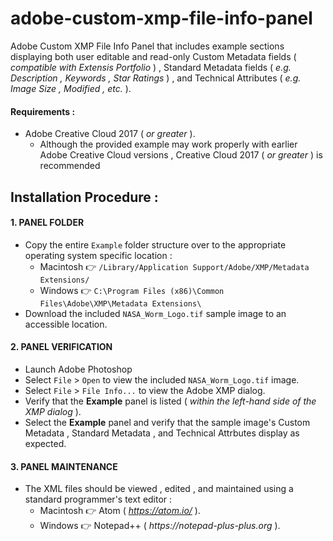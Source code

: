 # adobe-custom-xmp-file-info-panel
Adobe Custom XMP File Info Panel that includes example sections displaying both user editable and read-only Custom Metadata fields ( *compatible with Extensis Portfolio* ) , Standard Metadata fields ( *e.g. Description , Keywords , Star Ratings* ) , and Technical Attributes ( *e.g. Image Size , Modified , etc.* ).

#### Requirements :
* Adobe Creative Cloud 2017 ( _or greater_ ).
  * Although the provided example may work properly with earlier Adobe Creative Cloud versions , Creative Cloud 2017 ( *or greater* ) is recommended

## Installation Procedure :

#### 1. PANEL FOLDER
* Copy the entire `Example` folder structure over to the appropriate operating system specific location :
  * Macintosh :point_right: `/Library/Application Support/Adobe/XMP/Metadata Extensions/`
  * Windows :point_right: `C:\Program Files (x86)\Common Files\Adobe\XMP\Metadata Extensions\`
* Download the included `NASA_Worm_Logo.tif` sample image to an accessible location.

#### 2. PANEL VERIFICATION
* Launch Adobe Photoshop 
* Select `File` > `Open` to view the included `NASA_Worm_Logo.tif` image.
* Select `File` > `File Info...` to view the Adobe XMP dialog.
* Verify that the **Example** panel is listed ( *within the left-hand side of the XMP dialog* ).
* Select the **Example** panel and verify that the sample image's Custom Metadata , Standard Metadata , and Technical Attrbutes display as expected.

#### 3. PANEL MAINTENANCE
* The XML files should be viewed , edited , and maintained using a standard programmer's text editor :
  * Macintosh :point_right: Atom ( _https://atom.io/_ ).
  * Windows :point_right: Notepad++ ( _https://notepad-plus-plus.org_ ).
